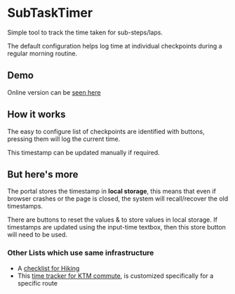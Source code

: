 # SubTaskTimer

Simple tool to track the time taken for sub-steps/laps.

The default configuration helps log time at individual checkpoints during a regular morning routine.

## Demo
Online version can be [seen here](https://arun-ks.github.io/SubTaskTimer/)

## How it works

The easy to configure list of checkpoints are identified with buttons, pressing them will log the current time.

This timestamp can be updated manually if required.

## But here's more
The portal stores the timestamp in **local storage**, this means that even if browser crashes or the page is closed, the system will recall/recover the old timestamps.

There are buttons to reset the values & to store values in local storage. If timestamps are updated using the input-time textbox, then this store button will need to be used.


### Other Lists which use same infrastructure 
- A [checklist for Hiking](https://arun-ks.github.io/SubTaskTimer/HikingCheckList.html) 
- This [time tracker for KTM commute](https://arun-ks.github.io/SubTaskTimer/ktm.html), is customized specifically for a specific route
